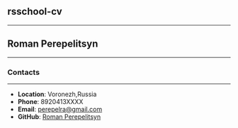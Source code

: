 ## rsschool-cv
***

## Roman Perepelitsyn
***

### Contacts
***
* **Location**: Voronezh,Russia
* **Phone**: 8920413XXXX
* **Email**: perepelra@gmail.com
* **GitHub**: [Roman Perepelitsyn](https://github.com/Perepelra)
